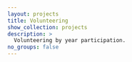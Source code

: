 ```yaml
---
layout: projects
title: Volunteering
show_collection: projects
description: >
  Volunteering by year participation.
no_groups: false
---
```

